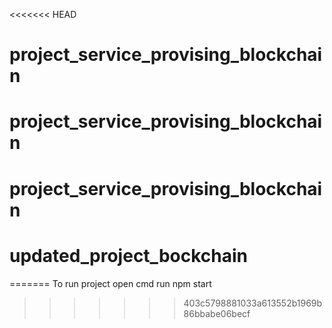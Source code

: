<<<<<<< HEAD
# project_service_provising_blockchain
# project_service_provising_blockchain
# project_service_provising_blockchain
# updated_project_bockchain
=======
  To run project
  open cmd
  run npm start
  
>>>>>>> 403c5798881033a613552b1969b86bbabe06becf
